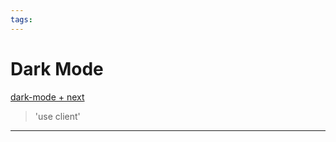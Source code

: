 ```yaml
---
tags:
---
```


# Dark Mode

[dark-mode + next](https://ui.shadcn.com/docs/dark-mode/next)

> 'use client'

---
